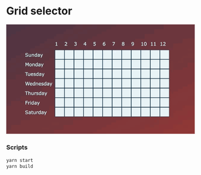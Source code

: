 # Grid selector

![OMD, that smile...](assets/grid-selector-preview.gif)

### Scripts
```
yarn start
yarn build
```

